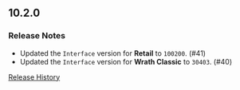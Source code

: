 ## 10.2.0

### Release Notes

- Updated the `Interface` version for **Retail** to `100200`. (#41)
- Updated the `Interface` version for **Wrath Classic** to `30403`. (#40)

[Release History](https://github.com/SFX-WoW/Masque_Gears/wiki/History)
